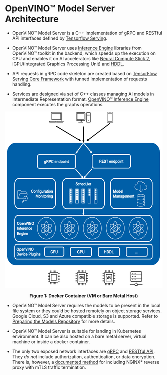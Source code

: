 # OpenVINO&trade; Model Server Architecture

- OpenVINO&trade; Model Server is a C++ implementation of gRPC and RESTful API interfaces defined by [Tensorflow Serving](https://www.tensorflow.org/tfx/guide/serving).

- OpenVINO&trade; Model Server uses [Inference Engine](https://docs.openvinotoolkit.org/latest/openvino_docs_IE_DG_inference_engine_intro.html) libraries from OpenVINO&trade; toolkit in the backend, which speeds up the execution on CPU and enables it on AI accelerators like [Neural Compute Stick 2](https://software.intel.com/content/www/us/en/develop/hardware/neural-compute-stick.html), iGPU(Integrated Graphics Processing Unit) and [HDDL](https://docs.openvinotoolkit.org/2018_R5/_docs_IE_DG_supported_plugins_HDDL.html).

- API requests in gRPC code skeleton are created based on [TensorFlow Serving Core Framework](https://www.tensorflow.org/tfx/guide/serving) with tunned implementation of requests handling.

- Services are designed via set of C++ classes managing AI models in Intermediate Representation format. [OpenVINO&trade; Inference Engine](https://docs.openvinotoolkit.org/latest/openvino_docs_IE_DG_inference_engine_intro.html) component executes the graphs operations.

<p align="center">
  <img width="548" height="564" src="serving-c.png">
</p>

**<div align="center">Figure 1: Docker Container (VM or Bare Metal Host)</div>**

- OpenVINO&trade; Model Server requires the models to be present in the local file system or they could be hosted remotely on object storage services. Google Cloud, S3 and Azure compatible storage is supported. Refer to [Preparing the Models Repository](./models_repository.md) for more details.

- OpenVINO&trade; Model Server is suitable for landing in Kubernetes environment. It can be also hosted on a bare metal server, virtual machine or inside a docker container. 

- The only two exposed network interfaces are [gRPC](./model_server_grpc_api.md) and [RESTful API](./model_server_rest_api.md). They _do not_ include authorization, authentication, or data encryption. There is, however,
a [documented method](../extras/nginx-mtls-auth) for including NGINX* reverse proxy with mTLS traffic termination.

